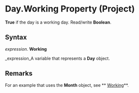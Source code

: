 
# Day.Working Property (Project)

 **True** if the day is a working day. Read/write **Boolean**.


## Syntax

 _expression_. **Working**

 _expression_A variable that represents a  **Day** object.


## Remarks

For an example that uses the  **Month** object, see ** [Working](6fa33218-2cf0-dbe4-af31-514c7c83a047.md)**.

